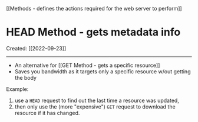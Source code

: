 [[Methods - defines the actions required for the web server to perform]]

# HEAD Method - gets metadata info
Created:  [[2022-09-23]]

---
- An alternative for [[GET Method - gets a specific resource]]
- Saves you bandwidth as it targets only a specific resource w/out getting the body 

Example:
1. use a `HEAD` request to find out the last time a resource was updated,  
2. then only use the (more "expensive") `GET` request to download the resource if it has changed. 












